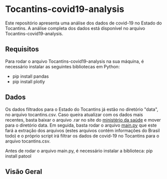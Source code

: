 # Tocantins-covid19-analysis

Este repositório apresenta uma análise dos dados de covid-19 no Estado do Tocantins. A análise completa dos dados está disponível no arquivo Tocantins-covid19-analysis.

## Requisitos

Para rodar o arquivo Tocantins-covid19-analysis na sua máquina, é necessário instalar as seguintes bibliotecas em Python:
- pip install pandas
- pip install plotly

## Dados

Os dados filtrados para o Estado do Tocantins já estão no diretório "data", no arquivo tocantins.csv. Caso queira atualizar com os dados mais recentes, basta baixar o arquivo .rar no site do [ministério da saúde](https://covid.saude.gov.br/) e mover para o diretório data. Em seguida, basta rodar o arquivo [main.py](main.py) que este fará a extração dos arquivos (estes arquivos contém informações do Brasil todo) e o próprio script irá filtrar os dados de covid-19 no Tocantins para o arquivo tocantins.csv.

Antes de rodar o arquivo main.py, é necessário instalar a biblioteca:
pip install patool

## Visão Geral


